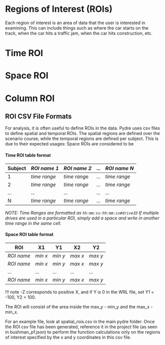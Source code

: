 # Regions of Interest (ROIs)
Each region of interest is an area of data that the user is interested in examining. This can include things such as where the car starts on the track, when the car hits a traffic jam, when the car hits construction, etc. 

# Time ROI

# Space ROI

# Column ROI



## ROI CSV File Formats

For analysis, it is often useful to define ROIs in the data.  Pydre uses csv files to define spatial and temporal ROIs.
The spatial regions are defined over the scenario course, while the temporal regions are defined per subject.
This is due to their expected usages: Space ROIs are considered to be 

#### Time ROI table format

| Subject | _ROI name 1_ | _ROI name 2_ | ... | _ROI name N_ |
|---------|--------------|--------------|-----|--------------|
| 1       | _time range_ | _time range_ | ... | _time range_ |
| 2       | _time range_ | _time range_ | ... | _time range_ |
| ...     | ...          | ...          | ... | ...          |
| N       | _time range_ | _time range_ | ... | _time range_ |

*_NOTE_: Time Ranges are formatted as `hh:mm:ss-hh:mm:ss#driveID` If multiple drives are used in a particular ROI, simply add a space and write in another time range in the same cell.*

#### Space ROI table format

| ROI        | X1      | Y1      | X2      | Y2      |
|------------|---------|---------|---------|---------|
| _ROI name_ | _min x_ | _min y_ | _max x_ | _max y_ |
| _ROI name_ | _min x_ | _min y_ | _max x_ | _max y_ |
| ...        | ...     | ...     | ...     | ...     |
| _ROI name_ | _min x_ | _min y_ | _max x_ | _max y_ |
  
!!! note
    -Z corresponds to positive X, and if Y is 0 in the WRL file, set Y1 = -100, Y2 = 100.
  
The ROI will consist of the area inside the max_y - min_y and the max_x - min_x.
  
For an example file, look at spatial_rois.csv in the main pydre folder.  Once the ROI csv file has been generated, reference it in the project file (as seen in bushman_pf.json) to perform the function calculations only on the regions of interest specified by the x and y coordinates in this csv file.

